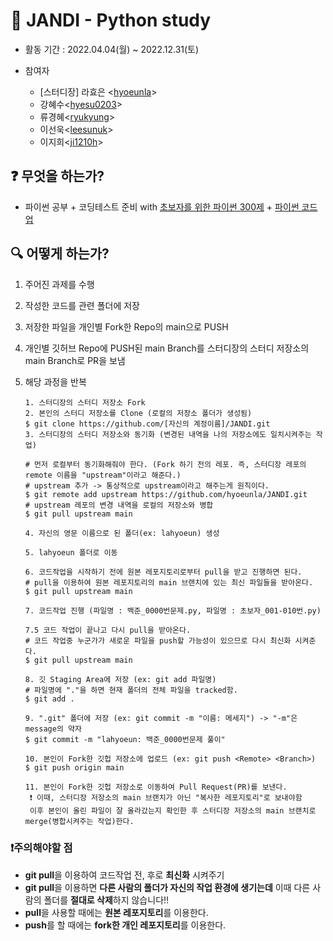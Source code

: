 # 🌱 JANDI - Python study 

- 활동 기간 : 2022.04.04(월) ~ 2022.12.31(토)

- 참여자
  - [스터디장] 라효은 <[hyoeunla](https://github.com/hyoeunla)>
  - 강혜수<[hyesu0203](https://github.com/hyesu0203)>
  - 류경혜<[ryukyung](https://github.com/ryukyung)>
  - 이선욱<[leesunuk](https://github.com/leesunuk)>
  - 이지희<[ji1210h](https://github.com/ji1210h)>
 
## ❓ 무엇을 하는가?

- 파이썬 공부 + 코딩테스트 준비 with [초보자를 위한 파이썬 300제](https://wikidocs.net/book/922) + [파이썬 코드업](https://www.youtube.com/playlist?list=PLSK4WsJ8JS4dOszA7Zr8paqI81Mv27tNq)

## 🔍 어떻게 하는가?

1. 주어진 과제를 수행

2. 작성한 코드를 관련 폴더에 저장

3. 저장한 파일을 개인별 Fork한 Repo의 main으로 PUSH

4. 개인별 깃허브 Repo에 PUSH된 main Branch를 스터디장의 스터디 저장소의 main Branch로 PR을 보냄

5. 해당 과정을 반복

   ```
   1. 스터디장의 스터디 저장소 Fork
   2. 본인의 스터디 저장소를 Clone (로컬의 저장소 폴더가 생성됨)
   $ git clone https://github.com/[자신의 계정이름]/JANDI.git
   3. 스터디장의 스터디 저장소와 동기화 (변경된 내역을 나의 저장소에도 일치시켜주는 작업)
   
   # 먼저 로컬부터 동기화해줘야 한다. (Fork 하기 전의 레포. 즉, 스터디장 레포의 remote 이름을 "upstream"이라고 해준다.)
   # upstream 추가 -> 통상적으로 upstream이라고 해주는게 원칙이다.
   $ git remote add upstream https://github.com/hyoeunla/JANDI.git
   # upstream 레포의 변경 내역을 로컬의 저장소와 병합
   $ git pull upstream main
   
   4. 자신의 영문 이름으로 된 폴더(ex: lahyoeun) 생성 
  
   5. lahyoeun 폴더로 이동

   6. 코드작업을 시작하기 전에 원본 레포지토리로부터 pull을 받고 진행하면 된다.   
   # pull을 이용하여 원본 레포지토리의 main 브랜치에 있는 최신 파일들을 받아온다.
   $ git pull upstream main

   7. 코드작업 진행 (파일명 : 백준_0000번문제.py, 파일명 : 초보자_001-010번.py)
   
   7.5 코드 작업이 끝나고 다시 pull을 받아온다.
   # 코드 작업중 누군가가 새로운 파일을 push할 가능성이 있으므로 다시 최신화 시켜준다.
   $ git pull upstream main
   
   8. 깃 Staging Area에 저장 (ex: git add 파일명)
   # 파일명에 "."을 하면 현재 폴더의 전체 파일을 tracked함.
   $ git add . 
   
   9. ".git" 폴더에 저장 (ex: git commit -m "이름: 메세지") -> "-m"은 message의 약자
   $ git commit -m "lahyoeun: 백준_0000번문제 풀이"
   
   10. 본인이 Fork한 깃헙 저장소에 업로드 (ex: git push <Remote> <Branch>)
   $ git push origin main
   
   11. 본인이 Fork한 깃헙 저장소로 이동하여 Pull Request(PR)를 보낸다.
    ❗ 이때, 스터디장 저장소의 main 브랜치가 아닌 "복사한 레포지토리"로 보내야함
    이후 본인이 올린 파일이 잘 올라갔는지 확인한 후 스터디장 저장소의 main 브랜치로 merge(병합시켜주는 작업)한다.
   
   ```
### ❗주의해야할 점
- **git pull**을 이용하여 코드작업 전, 후로 **최신화** 시켜주기
- **git pull**을 이용하면 **다른 사람의 폴더가 자신의 작업 환경에 생기는데** 이때 다른 사람의 폴더를 **절대로 삭제**하지 않습니다!!
- **pull**을 사용할 때에는 **원본 레포지토리**를 이용한다.
- **push**를 할 때에는 **fork한 개인 레포지토리**를 이용한다.
